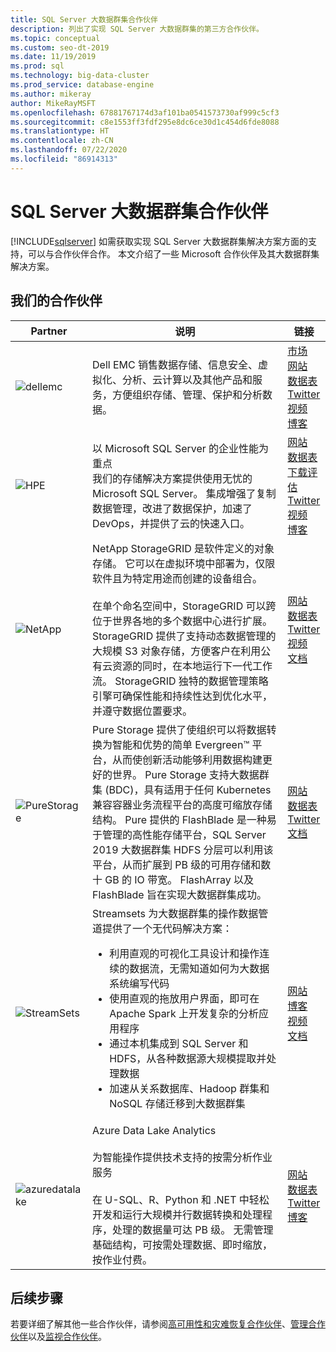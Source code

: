 ```yaml
---
title: SQL Server 大数据群集合作伙伴
description: 列出了实现 SQL Server 大数据群集的第三方合作伙伴。
ms.topic: conceptual
ms.custom: seo-dt-2019
ms.date: 11/19/2019
ms.prod: sql
ms.technology: big-data-cluster
ms.prod_service: database-engine
ms.author: mikeray
author: MikeRayMSFT
ms.openlocfilehash: 67881767174d3af101ba0541573730af999c5cf3
ms.sourcegitcommit: c8e1553ff3fdf295e8dc6ce30d1c454d6fde8088
ms.translationtype: HT
ms.contentlocale: zh-CN
ms.lasthandoff: 07/22/2020
ms.locfileid: "86914313"
---
```

# <a name="sql-server-big-data-clusters-partners"></a>SQL Server 大数据群集合作伙伴
[!INCLUDE[sqlserver](../includes/applies-to-version/sqlserver.md)]
如需获取实现 SQL Server 大数据群集解决方案方面的支持，可以与合作伙伴合作。 本文介绍了一些 Microsoft 合作伙伴及其大数据群集解决方案。

## <a name="our-partners"></a>我们的合作伙伴

| Partner | 说明 | 链接 |
| --- | --- | --- |
|![dellemc][1] |Dell EMC 销售数据存储、信息安全、虚拟化、分析、云计算以及其他产品和服务，方便组织存储、管理、保护和分析数据。|[市场][dellemc_marketplace]<br>[网站][dellemc_website]<br>[数据表][dellemc_datasheet]<br>[Twitter][dellemc_twitter]<br>[视频][dellemc_youtube]<br>[博客][dellemc_blog] |
|![HPE][2] |以 Microsoft SQL Server 的企业性能为重点<br>我们的存储解决方案提供使用无忧的 Microsoft SQL Server。 集成增强了复制数据管理，改进了数据保护，加速了 DevOps，并提供了云的快速入口。|[网站][hpe_website]<br>[数据表][hpe_datasheet]<br>[下载评估][hpe_download]<br>[Twitter][hpe_twitter]<br>[视频][hpe_youtube]<br>[博客][hpe_download]|
|![NetApp][3] |NetApp StorageGRID 是软件定义的对象存储。 它可以在虚拟环境中部署为，仅限软件且为特定用途而创建的设备组合。<br/><br/>在单个命名空间中，StorageGRID 可以跨位于世界各地的多个数据中心进行扩展。 StorageGRID 提供了支持动态数据管理的大规模 S3 对象存储，方便客户在利用公有云资源的同时，在本地运行下一代工作流。 StorageGRID 独特的数据管理策略引擎可确保性能和持续性达到优化水平，并遵守数据位置要求。 |[网站][netapp_website]<br>[数据表][netapp_datasheet]<br>[Twitter][netapp_twitter]<br>[视频][netapp_youtube]<br>[文档][netapp_docs]|
|![PureStorage][5] |Pure Storage 提供了使组织可以将数据转换为智能和优势的简单 Evergreen&trade; 平台，从而使创新活动能够利用数据构建更好的世界。  Pure Storage 支持大数据群集 (BDC)，具有适用于任何 Kubernetes 兼容容器业务流程平台的高度可缩放存储结构。 Pure 提供的 FlashBlade 是一种易于管理的高性能存储平台，SQL Server 2019 大数据群集 HDFS 分层可以利用该平台，从而扩展到 PB 级的可用存储和数十 GB 的 IO 带宽。 FlashArray 以及 FlashBlade 旨在实现大数据群集成功。 |[网站][purestorage_website]<br>[数据表][purestorage_datasheet]<br>[Twitter][purestorage_twitter]<br>[文档][purestorage_docs]|
|![StreamSets][4] |Streamsets 为大数据群集的操作数据管道提供了一个无代码解决方案： <br/><ul><li> 利用直观的可视化工具设计和操作连续的数据流，无需知道如何为大数据系统编写代码</li><li>使用直观的拖放用户界面，即可在 Apache Spark 上开发复杂的分析应用程序 </li><li>通过本机集成到 SQL Server 和 HDFS，从各种数据源大规模提取并处理数据</li><li>加速从关系数据库、Hadoop 群集和 NoSQL 存储迁移到大数据群集</li></ul>   | [网站][streamsets_website]<br>[博客][streamsets_blog]<br>[视频][streamsets_youtube]<br>[文档][streamsets_docs]|
|![azuredatalake][6] |Azure Data Lake Analytics<br><br>为智能操作提供技术支持的按需分析作业服务<br><br>在 U-SQL、R、Python 和 .NET 中轻松开发和运行大规模并行数据转换和处理程序，处理的数据量可达 PB 级。 无需管理基础结构，可按需处理数据、即时缩放，按作业付费。|[网站][azuredatalake_website]<br>[数据表](/azure/data-lake-analytics/data-lake-analytics-overview/)<br>[Twitter][azuredatalake_twitter]<br>[博客][azuredatalake_blog]|

## <a name="next-steps"></a>后续步骤
若要详细了解其他一些合作伙伴，请参阅[高可用性和灾难恢复合作伙伴][hadr_partners]、[管理合作伙伴][management_partners]以及[监视合作伙伴][monitor_partners]。

<!--Image references-->
[1]: ./media/partner-hadr-sql-server/dellemc.png
[2]: ./media/partner-hadr-sql-server/hpe.png
[3]: ./media/partner-hadr-sql-server/netapp-logo.png
[4]: ./media/partner-hadr-sql-server/streamsets-logo.png
[5]: ./media/partner-hadr-sql-server/purestorage-logo.png
[6]: ./media/partner-hadr-sql-server/azure-datalake-analytics.png

<!--Article links-->
[hadr_partners]: ./partner-hadr-sql-server.md
[management_partners]: ./partner-management-sql-server.md
[monitor_partners]: ./partner-monitor-sql-server.md

<!--Website links -->
[dellemc_website]:http://www.dellemc.com
[hpe_website]: https://www.hpe.com/us/en/product-catalog/detail/pip.376220.html
[azuredatalake_website]:https://azure.microsoft.com/services/data-lake-analytics
[netapp_website]: https://www.netapp.com/us/products/data-management-software/object-storage-grid-sds.aspx
[streamsets_website]: https://streamsets.com/
[purestorage_website]: https://www.purestorage.com/


<!--Get Started Links-->

<!--Datasheet Links-->
[dellemc_datasheet]:https://www.dellemc.com/en-be/collaterals/unauth/data-sheets/products/storage/h15963-ss-isilon-all-flash.pdf
[hpe_datasheet]:https://www.hpe.com/h20195/v2/default.aspx?cc=us&lc=en&oid=376220
[netapp_datasheet]:https://www.netapp.com/us/media/ds-3613.pdf
[purestorage_datasheet]:https://www.purestorage.com/content/dam/pdf/en/datasheets/ds-pure-service-orchestrator.pdf

<!--Marketplace Links -->
[dellemc_marketplace]:https://azuremarketplace.microsoft.com/marketplace/apps/dellemc.dell-emc-avamar-virtual-edition

<!--YouTube links-->
[dellemc_youtube]:https://www.youtube.com/watch?v=_52Y-qDKT-4
[hpe_youtube]:https://www.hpe.com/h22228/video-gallery/us/en/products/data-storage-hybrid-cloud/storage-multi/95fd26db-e6ea-44ca-b727-c84d2ef1d446/big-data-clusters-and-hpe-storage-for-microsoft-sql-server-2019/video
[netapp_youtube]:https://www.youtube.com/watch?v=304z8j7aLpc
[streamsets_youtube]:https://www.youtube.com/watch?v=OtNrTBLooBw

<!--Twitter links-->
[dellemc_twitter]:https://twitter.com/dellemc
[hpe_twitter]:https://twitter.com/hpe
[azuredatalake_twitter]:https://twitter.com/azuredatalake
[netapp_twitter]:https://twitter.com/hashtag/storagegrid
[purestorage_twitter]:https://twitter.com/PureStorage

<!--Supported Systems-->
[partner_requirements]:https://www.microsoft.com
[hpe_download]: https://h20392.www2.hpe.com/portal/swdepot/displayProductInfo.do?productNumber=SGLX-DEMO

<!--Blog-->
[hpe_blog]: https://community.hpe.com/t5/Servers-The-Right-Compute/SQL-Server-for-Linux-Is-Here-and-A-New-Chapter-for-Mission/ba-p/6977571#.WiHWW0xFwUE
[dellemc_blog]:https://community.emc.com/people/bonibruno/blog/2019/11/01/using-dell-emc-isilon-with-microsofts-sql-server-big-data-clusters
[azuredatalake_blog]:https://azureinfohub.azurewebsites.net/Service?serviceTitle=Azure%20Data%20Lake%20Analytics
[streamsets_blog]:https://streamsets.com/blog/sentiment-analysis-microsoft-sql-server-2019-big-data-cluster-and-streamsets-dataops-platform/
[purestorage_blog]:https://blog.purestorage.com/storage-as-a-service-for-sql-server-2019-big-data-clusters/

<!--Docs-->
[netapp_docs]:https://blog.netapp.com/microsoft-sql-server-big-data-clusters-with-storagegrid/
[streamsets_docs]:https://streamsets.com/documentation/datacollector/latest/help/datacollector/UserGuide/Destinations/SQLServerBDCBulk.html#concept_hjv_5nn_r3b
[purestorage_docs]:https://www.purestorage.com/pure-folio/docs.html

